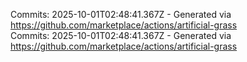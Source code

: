 Commits: 2025-10-01T02:48:41.367Z - Generated via https://github.com/marketplace/actions/artificial-grass
<br>
Commits: 2025-10-01T02:48:41.367Z - Generated via https://github.com/marketplace/actions/artificial-grass
<br>

